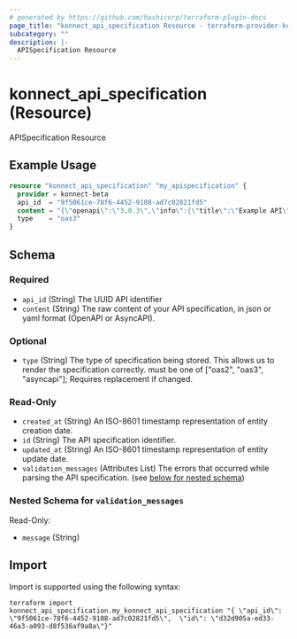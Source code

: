 ```yaml
---
# generated by https://github.com/hashicorp/terraform-plugin-docs
page_title: "konnect_api_specification Resource - terraform-provider-konnect-beta"
subcategory: ""
description: |-
  APISpecification Resource
---
```


# konnect_api_specification (Resource)

APISpecification Resource

## Example Usage

```terraform
resource "konnect_api_specification" "my_apispecification" {
  provider = konnect-beta
  api_id  = "9f5061ce-78f6-4452-9108-ad7c02821fd5"
  content = "{\"openapi\":\"3.0.3\",\"info\":{\"title\":\"Example API\",\"version\":\"1.0.0\"},\"paths\":{\"/example\":{\"get\":{\"summary\":\"Example endpoint\",\"responses\":{\"200\":{\"description\":\"Successful response\"}}}}}}"
  type    = "oas3"
}
```

<!-- schema generated by tfplugindocs -->
## Schema

### Required

- `api_id` (String) The UUID API identifier
- `content` (String) The raw content of your API specification, in json or yaml format (OpenAPI or AsyncAPI).

### Optional

- `type` (String) The type of specification being stored. This allows us to render the specification correctly. must be one of ["oas2", "oas3", "asyncapi"]; Requires replacement if changed.

### Read-Only

- `created_at` (String) An ISO-8601 timestamp representation of entity creation date.
- `id` (String) The API specification identifier.
- `updated_at` (String) An ISO-8601 timestamp representation of entity update date.
- `validation_messages` (Attributes List) The errors that occurred while parsing the API specification. (see [below for nested schema](#nestedatt--validation_messages))

<a id="nestedatt--validation_messages"></a>
### Nested Schema for `validation_messages`

Read-Only:

- `message` (String)

## Import

Import is supported using the following syntax:

```shell
terraform import konnect_api_specification.my_konnect_api_specification "{ \"api_id\": \"9f5061ce-78f6-4452-9108-ad7c02821fd5\",  \"id\": \"d32d905a-ed33-46a3-a093-d8f536af9a8a\"}"
```
